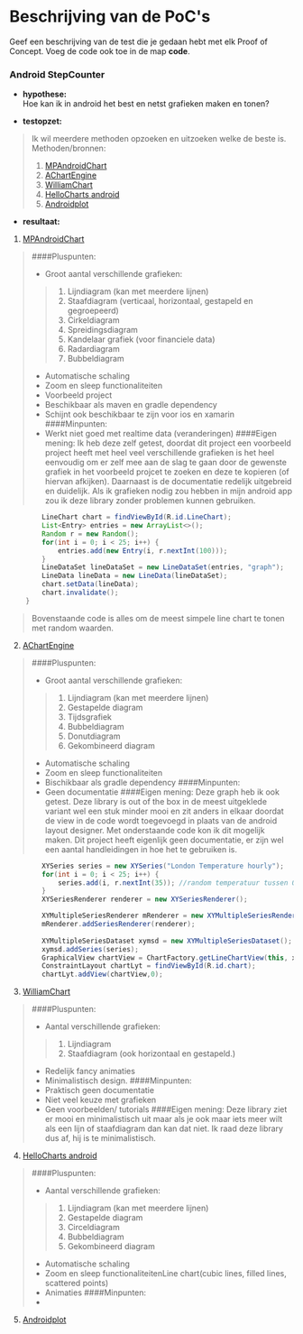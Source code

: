 
# Beschrijving van de PoC's


Geef een beschrijving van de test die je gedaan hebt met elk Proof of Concept. Voeg 
 de code ook toe in de map **code**.
 
### Android StepCounter

* **hypothese:**  
Hoe kan ik in android het best en netst grafieken maken en tonen?

* **testopzet:**  
> Ik wil meerdere methoden opzoeken en uitzoeken welke de beste is.
> Methoden/bronnen:
> 1. [MPAndroidChart](https://github.com/PhilJay/MPAndroidChart)
> 2. [AChartEngine](https://github.com/ddanny/achartengine)
> 3. [WilliamChart](https://github.com/diogobernardino/WilliamChart)
> 4. [HelloCharts android](https://github.com/lecho/hellocharts-android)
> 5. [Androidplot](https://github.com/halfhp/androidplot)

* **resultaat:** 
1. [MPAndroidChart](https://github.com/PhilJay/MPAndroidChart)
> ####Pluspunten:
> * Groot aantal verschillende grafieken:
>> 1. Lijndiagram (kan met meerdere lijnen)
>> 2. Staafdiagram (verticaal, horizontaal, gestapeld en gegroepeerd)
>> 3. Cirkeldiagram
>> 4. Spreidingsdiagram
>> 5. Kandelaar grafiek (voor financiele data)
>> 6. Radardiagram
>> 7. Bubbeldiagram
> * Automatische schaling
> * Zoom en sleep functionaliteiten
> * Voorbeeld project
> * Beschikbaar als maven en gradle dependency 
> * Schijnt ook beschikbaar te zijn voor ios en xamarin
> ####Minpunten:
> * Werkt niet goed met realtime data (veranderingen)
> ####Eigen mening:
> Ik heb deze zelf getest, doordat dit project een voorbeeld project heeft met heel veel verschillende grafieken is het heel eenvoudig om er zelf mee aan de slag te gaan door de gewenste grafiek in het voorbeeld projcet te zoeken en deze te kopieren (of hiervan afkijken). Daarnaast is de documentatie redelijk uitgebreid en duidelijk. Als ik grafieken nodig zou hebben in mijn android app zou ik deze library zonder problemen kunnen gebruiken. 
```java
        LineChart chart = findViewById(R.id.LineChart);
        List<Entry> entries = new ArrayList<>();
        Random r = new Random();
        for(int i = 0; i < 25; i++) {
            entries.add(new Entry(i, r.nextInt(100)));
        }
        LineDataSet lineDataSet = new LineDataSet(entries, "graph");
        LineData lineData = new LineData(lineDataSet);
        chart.setData(lineData);
        chart.invalidate();
    }
```
> Bovenstaande code is alles om de meest simpele line chart te tonen met random waarden.
2. [AChartEngine](https://github.com/ddanny/achartengine)
> ####Pluspunten:
> * Groot aantal verschillende grafieken:
>> 1. Lijndiagram (kan met meerdere lijnen)
>> 2. Gestapelde diagram
>> 3. Tijdsgrafiek
>> 4. Bubbeldiagram
>> 5. Donutdiagram
>> 6. Gekombineerd diagram
> * Automatische schaling
> * Zoom en sleep functionaliteiten
> * Bischikbaar als gradle dependency
> ####Minpunten:
> * Geen documentatie
> ####Eigen mening:
> Deze graph heb ik ook getest. Deze library is out of the box in de meest uitgeklede variant wel een stuk minder mooi en zit anders in elkaar doordat de view in de code wordt toegevoegd in plaats van de android layout designer. Met onderstaande code kon ik dit mogelijk maken. Dit project heeft eigenlijk geen documentatie, er zijn wel een aantal handleidingen in hoe het te gebruiken is.
```java
        XYSeries series = new XYSeries("London Temperature hourly");
        for(int i = 0; i < 25; i++) {
            series.add(i, r.nextInt(35)); //random temperatuur tussen 0 en 35
        }
        XYSeriesRenderer renderer = new XYSeriesRenderer();

        XYMultipleSeriesRenderer mRenderer = new XYMultipleSeriesRenderer();
        mRenderer.addSeriesRenderer(renderer);
        
        XYMultipleSeriesDataset xymsd = new XYMultipleSeriesDataset();
        xymsd.addSeries(series);
        GraphicalView chartView = ChartFactory.getLineChartView(this, xymsd, mRenderer);
        ConstraintLayout chartLyt = findViewById(R.id.chart);
        chartLyt.addView(chartView,0);
``` 
3. [WilliamChart](https://github.com/diogobernardino/WilliamChart)
> ####Pluspunten:
> * Aantal verschillende grafieken:
>> 1. Lijndiagram
>> 2. Staafdiagram (ook horizontaal en gestapeld.)
> * Redelijk fancy animaties
> * Minimalistisch design.
> ####Minpunten:
> * Praktisch geen documentatie
> * Niet veel keuze met grafieken
> * Geen voorbeelden/ tutorials
> ####Eigen mening:
> Deze library ziet er mooi en minimalistisch uit maar als je ook maar iets meer wilt als een lijn of staafdiagram dan kan dat niet. Ik raad deze library dus af, hij is te minimalistisch. 
4. [HelloCharts android](https://github.com/lecho/hellocharts-android)
> ####Pluspunten:
> * Aantal verschillende grafieken:
>> 1. Lijndiagram (kan met meerdere lijnen)
>> 2. Gestapelde diagram
>> 3. Circeldiagram
>> 4. Bubbeldiagram
>> 6. Gekombineerd diagram
> * Automatische schaling
> * Zoom en sleep functionaliteitenLine chart(cubic lines, filled lines, scattered points)
> * Animaties
> ####Minpunten:
> *
5. [Androidplot](https://github.com/halfhp/androidplot) 